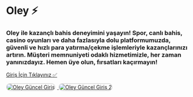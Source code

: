 <h1>Oley ⚡️</h1>
<h3>Oley ile kazançlı bahis deneyimini yaşayın! Spor, canlı bahis, casino oyunları ve daha fazlasıyla dolu platformumuzda, güvenli ve hızlı para yatırma/çekme işlemleriyle kazançlarınızı artırın. Müşteri memnuniyeti odaklı hizmetimizle, her zaman yanınızdayız. Hemen üye olun, fırsatları kaçırmayın!</h3>

<p>
    <a href="https://denemebonusuu.site/">Giriş İçin Tıklayınız ✅</a>
</p>

<a href="https://denemebonusuu.site/" title="Oley Güncel Giriş">
    <img src="https://i.ibb.co/YjtLwQ8/cats.jpg" alt="Oley Güncel Giriş" style="max-width: 48%; border: 2px solid #ddd; border-radius: 10px; margin-right: 1%;">
</a>
<a href="https://denemebonusuu.site/" title="Oley Güncel Giriş">
    <img src="https://i.ibb.co/VHdrjnQ/df.jpg" alt="Oley Güncel Giriş 2" style="max-width: 48%; border: 2px solid #ddd; border-radius: 10px;">
</a>
